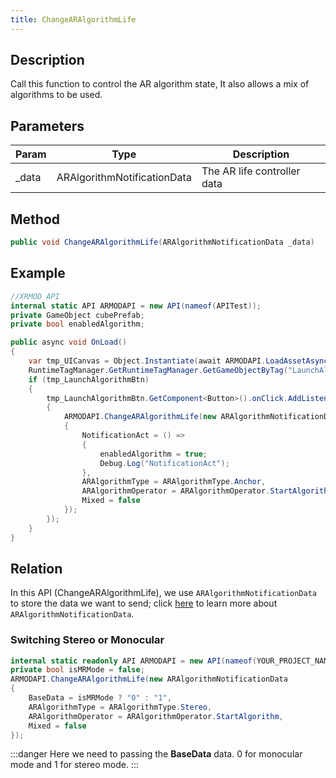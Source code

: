 ```yaml
---
title: ChangeARAlgorithmLife
---
```


## Description

Call this function to control the AR algorithm state, It also allows a mix of algorithms to be used.

## Parameters

| Param  | Type                        | Description                 |
| ------ | --------------------------- | --------------------------- |
| \_data | ARAlgorithmNotificationData | The AR life controller data |

## Method

```cs
public void ChangeARAlgorithmLife(ARAlgorithmNotificationData _data)
```

## Example

```cs
//XRMOD API
internal static API ARMODAPI = new API(nameof(APITest));
private GameObject cubePrefab;
private bool enabledAlgorithm;

public async void OnLoad()
{
    var tmp_UICanvas = Object.Instantiate(await ARMODAPI.LoadAssetAsync<GameObject>("UICanvas"));
    RuntimeTagManager.GetRuntimeTagManager.GetGameObjectByTag("LaunchAlgorithm",out var tmp_LaunchAlgorithmBtn);
    if (tmp_LaunchAlgorithmBtn)
    {
        tmp_LaunchAlgorithmBtn.GetComponent<Button>().onClick.AddListener(() =>
        {
            ARMODAPI.ChangeARAlgorithmLife(new ARAlgorithmNotificationData
            {
                NotificationAct = () =>
                {
                    enabledAlgorithm = true;
                    Debug.Log("NotificationAct");
                },
                ARAlgorithmType = ARAlgorithmType.Anchor,
                ARAlgorithmOperator = ARAlgorithmOperator.StartAlgorithm,
                Mixed = false
            });
        });
    }
}
```


## Relation
In this API (ChangeARAlgorithmLife), we use `ARAlgorithmNotificationData` to store the data we want to send; click [here](../notification-data/ARAlgorithmNotificationData) to learn more about `ARAlgorithmNotificationData`.


### Switching Stereo or Monocular

```csharp
internal static readonly API ARMODAPI = new API(nameof(YOUR_PROJECT_NAME_HERE));
private bool isMRMode = false;
ARMODAPI.ChangeARAlgorithmLife(new ARAlgorithmNotificationData
{
    BaseData = isMRMode ? "0" : "1",
    ARAlgorithmType = ARAlgorithmType.Stereo,
    ARAlgorithmOperator = ARAlgorithmOperator.StartAlgorithm,
    Mixed = false
});
```
:::danger
Here we need to passing the **BaseData** data. 0 for monocular mode and 1 for stereo mode.
:::